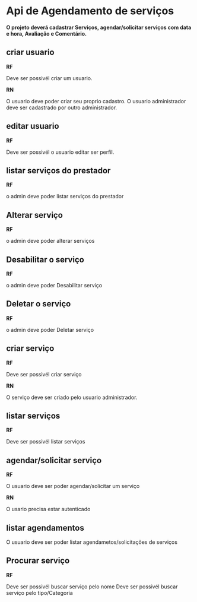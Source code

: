 # Api de Agendamento de serviços

**O projeto deverá cadastrar Serviços, agendar/solicitar serviços com data e hora, Avaliação e Comentário.**



## criar usuario 

**RF**

Deve ser possivél criar um usuario.


**RN**

O usuario deve poder criar seu proprio cadastro.
O usuario administrador deve ser cadastrado por outro administrador.


## editar usuario

**RF**

Deve ser possivél o usuario editar ser perfil.


## listar serviços do prestador


**RF** 

o admin deve poder listar serviços do prestador


## Alterar serviço

**RF** 

o admin deve poder alterar serviços


## Desabilitar o serviço

**RF**

o admin deve poder Desabilitar serviço


## Deletar o serviço

**RF**

o admin deve poder Deletar serviço



## criar serviço

**RF**

Deve ser possivél criar serviço


**RN**

O serviço deve ser criado pelo usuario administrador.


## listar serviços

**RF**

Deve ser possivél listar serviços


## agendar/solicitar serviço

**RF**

O usuario deve ser poder agendar/solicitar um serviço


**RN**

O usario precisa estar autenticado

## listar agendamentos

O usuario deve ser poder listar agendametos/solicitações de serviços


##  Procurar serviço

**RF**

Deve ser possivél buscar serviço pelo nome 
Deve ser possivél buscar serviço pelo tipo/Categoria





